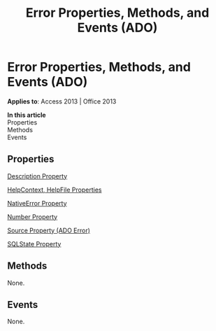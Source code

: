 ﻿---
title: Error Properties, Methods, and Events (ADO)
TOCTitle: Properties, Methods, and Events
ms:assetid: 8a1180b3-e8bf-c13d-a295-9caad7dad259
ms:mtpsurl: https://msdn.microsoft.com/library/JJ249607(v=office.15)
ms:contentKeyID: 48546183
ms.date: 09/18/2015
mtps_version: v=office.15
---

# Error Properties, Methods, and Events (ADO)


**Applies to**: Access 2013 | Office 2013

**In this article**  
Properties  
Methods  
Events  

## Properties

[Description Property](description-property-ado.md)

[HelpContext, HelpFile Properties](helpcontext-helpfile-properties-ado.md)

[NativeError Property](nativeerror-property-ado.md)

[Number Property](number-property-ado.md)

[Source Property (ADO Error)](source-property-ado-error.md)

[SQLState Property](sqlstate-property-ado.md)

## Methods

None.

## Events

None.

